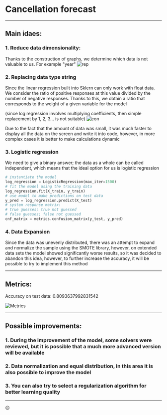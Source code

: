 # Cancellation forecast
___
## Main idaes: 
### 1. Reduce data dimensionality:
Thanks to the construction of graphs, we determine which data is not valuable to us. For example "year"
  ![rep](https://github.com/djitoro/RTU_LAB_basic_project/blob/master/pic/years.png)
 
### 2. Replacing data type string
Since the linear regression built into Sklern can only work with float data. We consider the ratio of positive responses at this value divided by the number of negative responses. Thanks to this, we obtain a ratio that corresponds to the weight of a given variable for the model

(since log regression involves multiplying coefficients, then simple replacement by 1, 2, 3... is not suitable)
  ![con](https://github.com/djitoro/RTU_LAB_basic_project/blob/master/pic/convert%20to%20float.png)
  

Due to the fact that the amount of data was small, it was much faster to display all the data on the screen and write it into code, however, in more complex cases it is better to make calculations dynamic

### 3. Logistic regression
We need to give a binary answer; the data as a whole can be called independent, which means that the ideal option for us is logistic regression

   ```python
# instantiate the model
log_regression = LogisticRegression(max_iter=1500)
# fit the model using the training data
log_regression.fit(X_train, y_train)
# use model to make predictions on test data
y_pred = log_regression.predict(X_test)
# system response matrix:
# true guesses; true not guessed
# false guesses; false not guessed
cnf_matrix = metrics.confusion_matrix(y_test, y_pred)
   ```

### 4. Data Expansion
Since the data was unevenly distributed, there was an attempt to expand and normalize the sample using the SMOTE library, however, on extended data sets the model showed significantly worse results, so it was decided to abandon this idea, however, to further increase the accuracy, it will be possible to try to implement this method

___
## Metrics: 
Accuracy on test data: 0.8093637992831542

![Metrics](https://github.com/djitoro/RTU_LAB_basic_project/blob/master/pic/Metrics.png)

___
## Possible improvements: 
### 1. During the improvement of the model, some solvers were reviewed, but it is possible that a much more advanced version will be available
### 2. Data normalization and equal distribution, in this area it is also possible to improve the model
### 3. You can also try to select a regularization algorithm for better learning quality

___
:wink:
